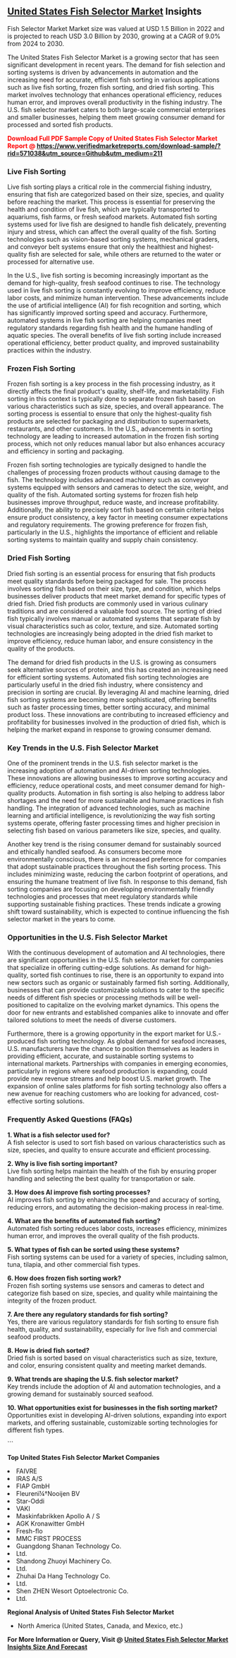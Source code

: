 <h2><a href="https://www.verifiedmarketreports.com/download-sample/?rid=571038&amp;utm_source=Github&amp;utm_medium=211" target="_blank">United States Fish Selector Market</a> Insights</h2><p>Fish Selector Market Market size was valued at USD 1.5 Billion in 2022 and is projected to reach USD 3.0 Billion by 2030, growing at a CAGR of 9.0% from 2024 to 2030.</p><p><p>The United States Fish Selector Market is a growing sector that has seen significant development in recent years. The demand for fish selection and sorting systems is driven by advancements in automation and the increasing need for accurate, efficient fish sorting in various applications such as live fish sorting, frozen fish sorting, and dried fish sorting. This market involves technology that enhances operational efficiency, reduces human error, and improves overall productivity in the fishing industry. The U.S. fish selector market caters to both large-scale commercial enterprises and smaller businesses, helping them meet growing consumer demand for processed and sorted fish products.</p><p><strong><p><span class=""><span style="color: #ff0000;"><strong>Download Full PDF Sample Copy of United States Fish Selector Market Report</strong> @ </span><a href="https://www.verifiedmarketreports.com/download-sample/?rid=571038&amp;utm_source=Github&amp;utm_medium=211" target="_blank">https://www.verifiedmarketreports.com/download-sample/?rid=571038&amp;utm_source=Github&amp;utm_medium=211</a></span></p></strong></p><h3>Live Fish Sorting</h3><p>Live fish sorting plays a critical role in the commercial fishing industry, ensuring that fish are categorized based on their size, species, and quality before reaching the market. This process is essential for preserving the health and condition of live fish, which are typically transported to aquariums, fish farms, or fresh seafood markets. Automated fish sorting systems used for live fish are designed to handle fish delicately, preventing injury and stress, which can affect the overall quality of the fish. Sorting technologies such as vision-based sorting systems, mechanical graders, and conveyor belt systems ensure that only the healthiest and highest-quality fish are selected for sale, while others are returned to the water or processed for alternative use.<p>In the U.S., live fish sorting is becoming increasingly important as the demand for high-quality, fresh seafood continues to rise. The technology used in live fish sorting is constantly evolving to improve efficiency, reduce labor costs, and minimize human intervention. These advancements include the use of artificial intelligence (AI) for fish recognition and sorting, which has significantly improved sorting speed and accuracy. Furthermore, automated systems in live fish sorting are helping companies meet regulatory standards regarding fish health and the humane handling of aquatic species. The overall benefits of live fish sorting include increased operational efficiency, better product quality, and improved sustainability practices within the industry.</p><h3>Frozen Fish Sorting</h3><p>Frozen fish sorting is a key process in the fish processing industry, as it directly affects the final product's quality, shelf-life, and marketability. Fish sorting in this context is typically done to separate frozen fish based on various characteristics such as size, species, and overall appearance. The sorting process is essential to ensure that only the highest-quality fish products are selected for packaging and distribution to supermarkets, restaurants, and other customers. In the U.S., advancements in sorting technology are leading to increased automation in the frozen fish sorting process, which not only reduces manual labor but also enhances accuracy and efficiency in sorting and packaging.<p>Frozen fish sorting technologies are typically designed to handle the challenges of processing frozen products without causing damage to the fish. The technology includes advanced machinery such as conveyor systems equipped with sensors and cameras to detect the size, weight, and quality of the fish. Automated sorting systems for frozen fish help businesses improve throughput, reduce waste, and increase profitability. Additionally, the ability to precisely sort fish based on certain criteria helps ensure product consistency, a key factor in meeting consumer expectations and regulatory requirements. The growing preference for frozen fish, particularly in the U.S., highlights the importance of efficient and reliable sorting systems to maintain quality and supply chain consistency.</p><h3>Dried Fish Sorting</h3><p>Dried fish sorting is an essential process for ensuring that fish products meet quality standards before being packaged for sale. The process involves sorting fish based on their size, type, and condition, which helps businesses deliver products that meet market demand for specific types of dried fish. Dried fish products are commonly used in various culinary traditions and are considered a valuable food source. The sorting of dried fish typically involves manual or automated systems that separate fish by visual characteristics such as color, texture, and size. Automated sorting technologies are increasingly being adopted in the dried fish market to improve efficiency, reduce human labor, and ensure consistency in the quality of the products.<p>The demand for dried fish products in the U.S. is growing as consumers seek alternative sources of protein, and this has created an increasing need for efficient sorting systems. Automated fish sorting technologies are particularly useful in the dried fish industry, where consistency and precision in sorting are crucial. By leveraging AI and machine learning, dried fish sorting systems are becoming more sophisticated, offering benefits such as faster processing times, better sorting accuracy, and minimal product loss. These innovations are contributing to increased efficiency and profitability for businesses involved in the production of dried fish, which is helping the market expand in response to growing consumer demand.</p><h3>Key Trends in the U.S. Fish Selector Market</h3><p>One of the prominent trends in the U.S. fish selector market is the increasing adoption of automation and AI-driven sorting technologies. These innovations are allowing businesses to improve sorting accuracy and efficiency, reduce operational costs, and meet consumer demand for high-quality products. Automation in fish sorting is also helping to address labor shortages and the need for more sustainable and humane practices in fish handling. The integration of advanced technologies, such as machine learning and artificial intelligence, is revolutionizing the way fish sorting systems operate, offering faster processing times and higher precision in selecting fish based on various parameters like size, species, and quality.</p><p>Another key trend is the rising consumer demand for sustainably sourced and ethically handled seafood. As consumers become more environmentally conscious, there is an increased preference for companies that adopt sustainable practices throughout the fish sorting process. This includes minimizing waste, reducing the carbon footprint of operations, and ensuring the humane treatment of live fish. In response to this demand, fish sorting companies are focusing on developing environmentally friendly technologies and processes that meet regulatory standards while supporting sustainable fishing practices. These trends indicate a growing shift toward sustainability, which is expected to continue influencing the fish selector market in the years to come.</p><h3>Opportunities in the U.S. Fish Selector Market</h3><p>With the continuous development of automation and AI technologies, there are significant opportunities in the U.S. fish selector market for companies that specialize in offering cutting-edge solutions. As demand for high-quality, sorted fish continues to rise, there is an opportunity to expand into new sectors such as organic or sustainably farmed fish sorting. Additionally, businesses that can provide customizable solutions to cater to the specific needs of different fish species or processing methods will be well-positioned to capitalize on the evolving market dynamics. This opens the door for new entrants and established companies alike to innovate and offer tailored solutions to meet the needs of diverse customers.</p><p>Furthermore, there is a growing opportunity in the export market for U.S.-produced fish sorting technology. As global demand for seafood increases, U.S. manufacturers have the chance to position themselves as leaders in providing efficient, accurate, and sustainable sorting systems to international markets. Partnerships with companies in emerging economies, particularly in regions where seafood production is expanding, could provide new revenue streams and help boost U.S. market growth. The expansion of online sales platforms for fish sorting technology also offers a new avenue for reaching customers who are looking for advanced, cost-effective sorting solutions.</p><h3>Frequently Asked Questions (FAQs)</h3><p><strong>1. What is a fish selector used for?</strong><br>A fish selector is used to sort fish based on various characteristics such as size, species, and quality to ensure accurate and efficient processing.</p><p><strong>2. Why is live fish sorting important?</strong><br>Live fish sorting helps maintain the health of the fish by ensuring proper handling and selecting the best quality for transportation or sale.</p><p><strong>3. How does AI improve fish sorting processes?</strong><br>AI improves fish sorting by enhancing the speed and accuracy of sorting, reducing errors, and automating the decision-making process in real-time.</p><p><strong>4. What are the benefits of automated fish sorting?</strong><br>Automated fish sorting reduces labor costs, increases efficiency, minimizes human error, and improves the overall quality of the fish products.</p><p><strong>5. What types of fish can be sorted using these systems?</strong><br>Fish sorting systems can be used for a variety of species, including salmon, tuna, tilapia, and other commercial fish types.</p><p><strong>6. How does frozen fish sorting work?</strong><br>Frozen fish sorting systems use sensors and cameras to detect and categorize fish based on size, species, and quality while maintaining the integrity of the frozen product.</p><p><strong>7. Are there any regulatory standards for fish sorting?</strong><br>Yes, there are various regulatory standards for fish sorting to ensure fish health, quality, and sustainability, especially for live fish and commercial seafood products.</p><p><strong>8. How is dried fish sorted?</strong><br>Dried fish is sorted based on visual characteristics such as size, texture, and color, ensuring consistent quality and meeting market demands.</p><p><strong>9. What trends are shaping the U.S. fish selector market?</strong><br>Key trends include the adoption of AI and automation technologies, and a growing demand for sustainably sourced seafood.</p><p><strong>10. What opportunities exist for businesses in the fish sorting market?</strong><br>Opportunities exist in developing AI-driven solutions, expanding into export markets, and offering sustainable, customizable sorting technologies for different fish types.</p>```</p><p><strong>Top United States Fish Selector Market Companies</strong></p><div data-test-id=""><p><li>FAIVRE</li><li> IRAS A/S</li><li> FIAP GmbH</li><li> Fleurenï¼†Nooijen BV</li><li> Star-Oddi</li><li> VAKI</li><li> Maskinfabrikken Apollo A / S</li><li> AGK Kronawitter GmbH</li><li> Fresh-flo</li><li> MMC FIRST PROCESS</li><li> Guangdong Shanan Technology Co.</li><li> Ltd.</li><li> Shandong Zhuoyi Machinery Co.</li><li> Ltd.</li><li> Zhuhai Da Hang Technology Co.</li><li> Ltd.</li><li> Shen ZHEN Wesort Optoelectronic Co.</li><li> Ltd.</li></p><div><strong>Regional Analysis of&nbsp;United States Fish Selector Market</strong></div><ul><li dir="ltr"><p dir="ltr">North America&nbsp;(United States, Canada, and Mexico, etc.)</p></li></ul><p><strong>For More Information or Query, Visit @&nbsp;</strong><strong><a href="https://www.verifiedmarketreports.com/product/fish-selector-market/?utm_source=Github&amp;utm_medium=211" target="_blank">United States Fish Selector Market Insights Size And Forecast</a></strong></p></div>
